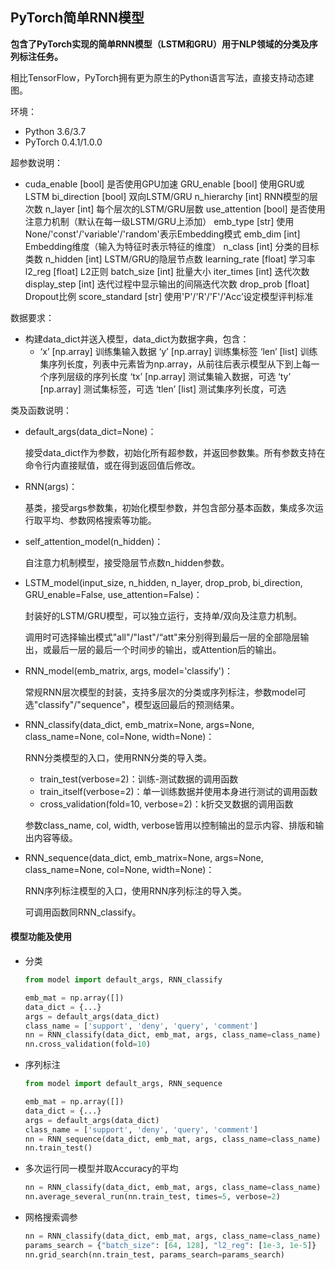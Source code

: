 ## PyTorch简单RNN模型

**包含了PyTorch实现的简单RNN模型（LSTM和GRU）用于NLP领域的分类及序列标注任务。**

相比TensorFlow，PyTorch拥有更为原生的Python语言写法，直接支持动态建图。



环境：

* Python 3.6/3.7
* PyTorch 0.4.1/1.0.0

超参数说明：

* cuda_enable [bool]	是否使用GPU加速
	 GRU_enable [bool]	使用GRU或LSTM
	 bi_direction [bool]	双向LSTM/GRU
	 n_hierarchy [int]		RNN模型的层次数
	 n_layer [int]			每个层次的LSTM/GRU层数
	 use_attention [bool]	是否使用注意力机制（默认在每一级LSTM/GRU上添加）
	 emb_type [str]		使用None/'const'/'variable'/'random'表示Embedding模式
	 emb_dim [int]		Embedding维度（输入为特征时表示特征的维度）
	 n_class [int]			分类的目标类数
	 n_hidden [int]		LSTM/GRU的隐层节点数
	 learning_rate [float]	学习率
	 l2_reg [float]			L2正则
	 batch_size [int]		批量大小
	 iter_times [int]		迭代次数
	 display_step [int]		迭代过程中显示输出的间隔迭代次数
	 drop_prob [float]		Dropout比例
	 score_standard [str]	使用'P'/'R'/'F'/'Acc’设定模型评判标准

数据要求：

* 构建data_dict并送入模型，data_dict为数据字典，包含：
  * ‘x’ [np.array]		训练集输入数据
  	 ‘y’ [np.array]		训练集标签
  	 ‘len’ [list]			训练集序列长度，列表中元素皆为np.array，从前往后表示模型从下到上每一个序列层级的序列长度
  	 ‘tx’ [np.array]		测试集输入数据，可选
  	 ‘ty’ [np.array]		测试集标签，可选
  	 ‘tlen’ [list]		测试集序列长度，可选

类及函数说明：

* default_args(data_dict=None)：

  接受data_dict作为参数，初始化所有超参数，并返回参数集。所有参数支持在命令行内直接赋值，或在得到返回值后修改。

* RNN(args)：

  基类，接受args参数集，初始化模型参数，并包含部分基本函数，集成多次运行取平均、参数网格搜索等功能。

* self_attention_model(n_hidden)：

  自注意力机制模型，接受隐层节点数n_hidden参数。

* LSTM_model(input_size, n_hidden, n_layer, drop_prob, bi_direction, GRU_enable=False, use_attention=False)：

  封装好的LSTM/GRU模型，可以独立运行，支持单/双向及注意力机制。

  调用时可选择输出模式"all"/"last"/“att"来分别得到最后一层的全部隐层输出，或最后一层的最后一个时间步的输出，或Attention后的输出。

* RNN_model(emb_matrix, args, model='classify')：

  常规RNN层次模型的封装，支持多层次的分类或序列标注，参数model可选"classify"/"sequence"，模型返回最后的预测结果。

* RNN_classify(data_dict, emb_matrix=None, args=None, class_name=None, col=None, width=None)：

  RNN分类模型的入口，使用RNN分类的导入类。

  * train_test(verbose=2)：训练-测试数据的调用函数
  * train_itself(verbose=2)：单一训练数据并使用本身进行测试的调用函数
  * cross_validation(fold=10, verbose=2)：k折交叉数据的调用函数

  参数class_name, col, width, verbose皆用以控制输出的显示内容、排版和输出内容等级。

* RNN_sequence(data_dict, emb_matrix=None, args=None, class_name=None, col=None, width=None)：

  RNN序列标注模型的入口，使用RNN序列标注的导入类。

  可调用函数同RNN_classify。



#### 模型功能及使用

* 分类

  ```python
  from model import default_args, RNN_classify
  
  emb_mat = np.array([])
  data_dict = {...}
  args = default_args(data_dict)
  class_name = ['support', 'deny', 'query', 'comment']
  nn = RNN_classify(data_dict, emb_mat, args, class_name=class_name)
  nn.cross_validation(fold=10)
  ```

* 序列标注

  ```python
  from model import default_args, RNN_sequence
  
  emb_mat = np.array([])
  data_dict = {...}
  args = default_args(data_dict)
  class_name = ['support', 'deny', 'query', 'comment']
  nn = RNN_sequence(data_dict, emb_mat, args, class_name=class_name)
  nn.train_test()
  ```

* 多次运行同一模型并取Accuracy的平均

  ```python
  nn = RNN_classify(data_dict, emb_mat, args, class_name=class_name)
  nn.average_several_run(nn.train_test, times=5, verbose=2)
  ```

* 网格搜索调参

  ```python
  nn = RNN_classify(data_dict, emb_mat, args, class_name=class_name)
  params_search = {"batch_size": [64, 128], "l2_reg": [1e-3, 1e-5]}
  nn.grid_search(nn.train_test, params_search=params_search)
  ```

